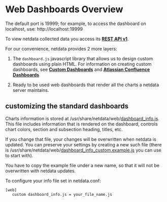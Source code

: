 # Web Dashboards Overview

The default port is 19999; for example, to access the dashboard on localhost, use: http://localhost:19999

To view netdata collected data you access its **[REST API v1](api/)**.

For our convenience, netdata provides 2 more layers:

1. The `dashboard.js` javascript library that allows us to design custom dashboards using plain HTML. For information on creating custom dashboards, see **[Custom Dashboards](gui/custom/)** and **[Atlassian Confluence Dashboards](gui/confluence/)**

2. Ready to be used web dashboards that render all the charts a netdata server maintains.

## customizing the standard dashboards

Charts information is stored at /usr/share/netdata/web/[dashboard_info.js](gui/dashboard_info.js). This file includes information that is rendered on the dashboard, controls chart colors, section and subsection heading, titles, etc.

If you change that file, your changes will be overwritten when netdata is updated. You can preserve your settings by creating a new such file (there is /usr/share/netdata/web/[dashboard_info_custom.example.js](gui/dashboard_info_custom_example.js) you can use to start with).

You have to copy the example file under a new name, so that it will not be overwritten with netdata updates.

To configure your info file set in netdata.conf:

```
[web]
   custom dashboard_info.js = your_file_name.js
```
